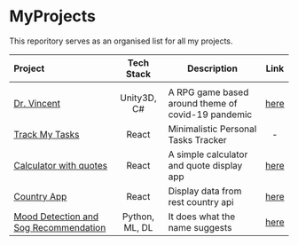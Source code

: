 # MyProjects
This reporitory serves as an organised list for all my projects.

|Project|Tech Stack|Description|Link|
|:-|:-:|-|:-:|
|||||
|[Dr. Vincent](https://github.com/sanskaromar/Dr.Vincent)|Unity3D, C#|A RPG game based around theme of covid-19 pandemic|[here](https://github.com/sanskaromar/Dr.Vincent)|
|[Track My Tasks](https://track-my-tasks.netlify.app/)|React|Minimalistic Personal Tasks Tracker|-|
|[Calculator with quotes](https://calculator-with-quotes.netlify.app/)|React|A simple calculator and quote display app|[here](https://github.com/sanskaromar/calculator-with-quotes)|
|[Country App](https://country-app-nextjs.netlify.app/)|React|Display data from rest country api|[here](https://gitlab.com/sanskar_omar/country-app-with-next-js)|
|[Mood Detection and Sog Recommendation](https://github.com/sanskaromar/mood-detection-and-song-recommendation)|Python, ML, DL| It does what the name suggests|[here](https://github.com/sanskaromar/mood-detection-and-song-recommendation)|

